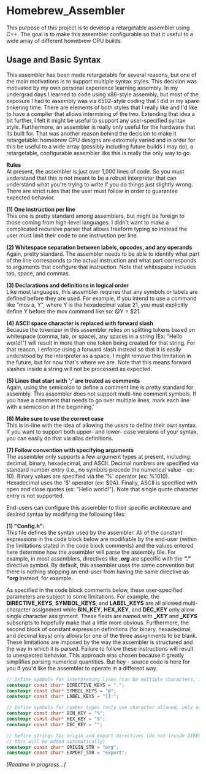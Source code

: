 # Homebrew_Assembler

This purpose of this project is to develop a retargetable assembler using C++. The goal is to make this assembler configurable so that it useful to a wide array of different homebrew CPU builds. 

## Usage and Basic Syntax

This assembler has been made retargetable for several reasons, but one of the main motivations is to support multiple syntax styles. This decision was motivated by my own personal experience learning assembly. In my undergrad days I learned to code using x86-style assembly, but most of the exposure I had to assembly was via 6502-style coding that I did in my spare tinkering time. There are elements of both styles that I really like and I'd like to have a compiler that allows intermixing of the two. Extending that idea a bit further, I felt it might be useful to support any user-specified syntax style. Furthermore, an assembler is really only useful for the hardware that its built for. That was another reason behind the decision to make it retargetable: homebrew CPU designs are extremely varied and in order for this be useful to a wide array (possibly including future builds I may do), a retargetable, configurable assembler like this is really the only way to go.

**Rules**<br>
At present, the assembler is just over 1,000 lines of code. So you must understand that this is not meant to be a robust interpreter that can understand what you're trying to write if you do things just slightly wrong. There are strict rules that the user must follow in order to guarantee expected behavior. 

**(1) One instruction per line**<br>
This one is pretty standard among assemblers, but might be foreign to those coming from high-level languages. I didn't want to make a complicated recursive parser that allows freeform typing so instead the user must limit their code to one instruction per line.

**(2) Whitespace separation between labels, opcodes, and any operands**<br>
Again, pretty standard. The assembler needs to be able to identify what part of the line corresponds to the actual instruction and what part corresponds to arguments that configure that instruction. Note that whitespace includes tab, space, and commas.

**(3) Declarations and definitions in logical order**<br>
Like most languages, this assembler requires that any symbols or labels are defined before they are used. For example, if you intend to use a command like "mov a, Y", where Y is the hexadecimal value 21, you must explicitly define Y before the mov command like so: @Y = $21.

**(4) ASCII space character is replaced with forward slash**<br>
Because the tokenizer in this assembler relies on splitting tokens based on whitespace (comma, tab, or space), any spaces in a string (Ex: "Hello world!") will result in more than one token being created for that string. For that reason, I enforce using a forward slash instead so that it is easily understood by the interpreter as a space. I might remove this limitation in the future, but for now that's where we are. Note that this means forward slashes inside a string will not be processed as expected.

**(5) Lines that start with ';' are treated as comments**<br>
Again, using the semicolon to define a comment line is pretty standard for assembly. This assembler does not support multi-line comment symbols. If you have a comment that needs to go over multiple lines, mark each line with a semicolon at the beginning.'

**(6) Make sure to use the correct case**<br>
This is in-line with the idea of allowing the users to define their own syntax. If you want to support both upper- and lower- case versions of your syntax, you can easily do that via alias definitions.

**(7) Follow convention with specifying arguments**<br>
The assembler only supports a few argument types at present, including: decimal, binary, hexadecimal, and ASCII. Decimal numbers are specified via standard number entry (i.e., no symbols precede the numerical value - ex: 10). Binary values are specified via the '%' operator (ex: %1010). Hexadecimal uses the '$' operator (ex: $0A). Finally, ASCII is specified with open and close quotes (ex: "Hello world!"). Note that single quote character entry is not supported.

End-users can configure this assembler to their specific architecture and desired syntax by modifying the following files:

**(1) "Config.h":**<br>
This file defines the syntax used by the assembler. All of the constant expressions in the code block below are modifiable by the end-user (within the limitations stated in the code block comments) and the values entered here determine how the assembler will parse the assembly file. For example, in most assemblers, directives like ***_.org_*** are specific with the ***"."*** directive symbol. By default, this assembler uses the same convention but there is nothing stopping an end-user from having the same directive as ***_*org_*** instead, for example.<br>

As specified in the code block comments below, these user-specified parameters are subject to some limitations. For example, the **DIRECTIVE_KEYS**, **SYMBOL_KEYS**, and **LABEL_KEYS** are all allowed multi-character assignment while **BIN_KEY**, **HEX_KEY**, and **DEC_KEY** only allow single character assignment. These fields are named with **__KEY_** and **__KEYS_** subscripts to hopefully make that a little more obvious. Furthermore, the second block of constant expression definitions (for binary, hexadecimal, and decimal keys) only allows for one of the three assignments to be blank. These limitations are imposed by the way the assembler is structured and the way in which it is parsed. Failure to follow these instructions will result to unexpected behavior. This approach was chosen because it greatly simplifies parsing numerical quantities. But hey - source code is here for you if you'd like the assembler to operate in a different way.

```c
// Define symbols for interpreting lines (can be multiple characters, if desired)
constexpr const char* DIRECTIVE_KEYS = ".";
constexpr const char* SYMBOL_KEYS = "@";
constexpr const char* LABEL_KEYS = "[]:";

// Define symbols for number types (only one character allowed, only one of these three can be blank)
constexpr const char* BIN_KEY = "%";
constexpr const char* HEX_KEY = "$";
constexpr const char* DEC_KEY = "";

// Define strings for origin and export directives (do not incude DIRECTIVE_KEYS defined above...
// this will be added automatically)
constexpr const char* ORIGIN_STR = "org";
constexpr const char* EXPORT_STR = "export";
```

_[Readme in progress...]_
